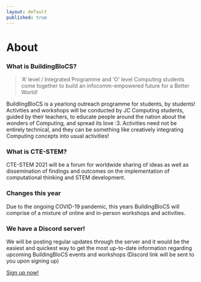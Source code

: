 ```yaml
---
layout: default
published: true
---
```


# About

### What is BuildingBloCS?

> &lsquo;A&rsquo; level / Integrated Programme and &lsquo;O&rsquo; level Computing students come together to build an infocomm-empowered future for a Better World!

BuildlingBloCS is a yearlong outreach programme for students, by students! Activities and workshops will be conducted by JC Computing students, guided by their teachers, to educate people around the nation about the wonders of Computing, and spread its love :3. Activities need not be entirely technical, and they can be something like creatively integrating Computing concepts into usual activities!

### What is CTE-STEM?

CTE-STEM 2021 will be a forum for worldwide sharing of ideas as well as dissemination of findings and outcomes on the implementation of computational thinking and STEM development.

### Changes this year

Due to the ongoing COVID-19 pandemic, this years BuildingBloCS will comprise of a mixture of online and in-person workshops and activities.

<!-- ## The details for the main event has been confirmed! Head over <a href="{{ site.baseurl }}/events-and-workshops/">here</a> to find out more! -->

### We have a Discord server!

We will be posting regular updates through the server and it would be the easiest and quickest way to get the most up-to-date information regarding upcoming BuildingBloCS events and workshops (Discord link will be sent to you upon signing up)

<a class="btn brand" href="{{ site.baseurl }}/join-us/">Sign up now!</a>